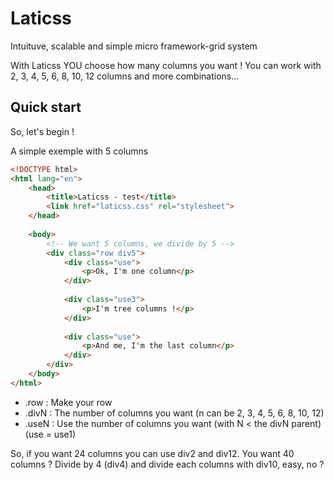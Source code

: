 Laticss
=======

Intuituve, scalable and simple micro framework-grid system

With Laticss YOU choose how many columns you want ! You can work with 2, 3, 4, 5, 6, 8, 10, 12 columns and more combinations... 

Quick start
-----------
So, let's begin !

A simple exemple with 5 columns

```html
<!DOCTYPE html>
<html lang="en">
    <head>
        <title>Laticss - test</title>
        <link href="laticss.css" rel="stylesheet">
    </head>
  
    <body>
        <!-- We want 5 columns, we divide by 5 -->
        <div class="row div5">
            <div class="use">
                <p>Ok, I'm one column</p>
            </div>
        
            <div class="use3">
                <p>I'm tree columns !</p>
            </div>
            
            <div class="use">
                <p>And me, I'm the last column</p>
            </div>
        </div>
    </body>
</html>
```

 * .row : Make your row
 * .divN : The number of columns you want (n can be 2, 3, 4, 5, 6, 8, 10, 12)
 * .useN : Use the number of columns you want (with N < the divN parent) (use = use1)

So, if you want 24 columns you can use div2 and div12. You want 40 columns ? Divide by 4 (div4) and divide each columns with div10, easy, no ?

